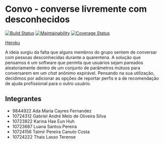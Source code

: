 # Convo - converse livremente com desconhecidos

[![Build Status](https://travis-ci.com/travis-ci/travis-web.svg?branch=master)](https://travis-ci.com/travis-ci/travis-web)	[![Maintainability](https://api.codeclimate.com/v1/badges/269daf309d45721c16c0/maintainability)](https://codeclimate.com/github/ThaisLasso/convo/maintainability)	[![Coverage Status](https://coveralls.io/repos/github/ThaisLasso/convo/badge.svg?branch=master)](https://coveralls.io/github/ThaisLasso/convo?branch=master)



 [Heroku]()

A ideia surgiu da falta que alguns membros do grupo sentem de conversar com pessoas desconhecidas durante a quarentena. A solução que pensamos é um software que permita que usuários sejam pareados aleatoriamente dentro de um conjunto de parâmetros mútuos para conversarem em um *chat* anônimo expirável. Pensando na sua utilização, decidimos por adicionar as opções de reportar perfis e a de recomendação de ajuda profissional para o outro usuário.

## Integrantes

- 9844922 Ada Maria Cayres Fernandez
- 10724312 Gabriel André Melo de Oliveira Silva
- 10723822 Karina Hae Eun Huh
- 10723687 Luana Santos Pereira
- 10724156 Talmir Pereira Canuto Costa
- 10724222 Thais Lasso Terense